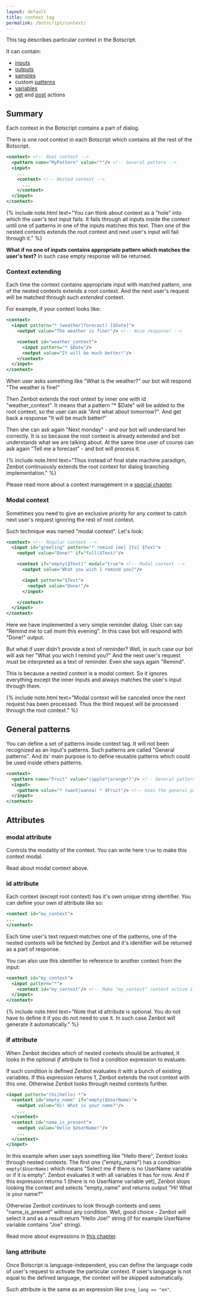 ```yaml
---
layout: default
title: context tag
permalink: /botscript/context/
---
```


This tag describes particular context in the Botscript.

It can contain:

- [inputs](/botscript/input/)
- [outputs](/botscript/output/)
- [samples](/botscript/sample/)
- custom [patterns](/botscript/pattern/)
- [variables](/botscript/var/)
- [get](/botscript/get/) and [post](/botscript/post/) actions

## Summary
Each context in the Botscript contains a part of dialog.

There is one _root context_ in each Botscript which contains all the rest of the Botscript.

```xml
<context> <!-- Root context -->
  <pattern name="MyPattern" value="*"/> <!-- General pattern -->
  <input>
    ...
    <context> <!-- Nested context -->
      ...
    </context>
  </input>
</context>
```

{% include note.html text="You can think about context as a \"hole\" into which the user's text input fails.
It fails through all inputs inside the context until one of patterns in one of the inputs matches this text.
Then one of the nested contexts extends the root context and next user's input will fail through it." %}

**What if no one of inputs contains appropriate pattern which matches the user\'s text?**
In such case empty response will be returned.

### Context extending
Each time the context contains appropriate input with matched pattern, one of the nested contexts extends a root context.
And the next user\'s request will be matched through such _extended_ context.

For example, if your context looks like:

```xml
<context>
  <input pattern="* (weather|forecast) [$Date]">
    <output value="The weather is fine!"/> <!-- Nice response! -->

    <context id="weather_context">
      <input pattern="* $Date"/>
      <output value="It will be much better!"/>
    </context>
  </input>
</context>
```

When user asks something like "What is the weather?" our bot will respond "The weather is fine!"

Then Zenbot extends the root ontext by inner one with id "weather_context".
It means that a pattern "* $Date" will be added to the root context, so the user can ask "And what about tomorrow?".
And get back a response "It will be much better!"

Then she can ask again "Next monday" - and our bot will understand her correctly.
It is so because the root context is already extended and bot understands what we are talking about.
At the same time user of course can ask again "Tell me a forecast" - and bot will process it.

{% include note.html text="Thus instead of final state machine paradigm, Zenbot continuously extends the root context for dialog branching implementation." %}

Please read more about a context management in a [special chapter](/botscript/conversations/).

### Modal context
Sometimes you need to give an exclusive priority for any context to catch next user\'s request ignoring the rest of root context.

Such technique was named "modal context". Let\'s look:

```xml
<context> <!-- Regular context -->
  <input id="greeting" pattern="* remind [me] [to] $Text">
    <output value="Done!" if="full($Text)"/>

    <context if="empty($Text)" modal="true"> <!-- Modal context -->
      <output value="What you wich I remind you?"/>

      <input pattern="$Text">
        <output value="Done!"/>
      </input>

    </context>
  </input>
</context>
```

Here we have implemented a very simple reminder dialog. User can say "Remind me to call mom this evening".
In this case bot will respond with "Done!" output.

But what if user didn\'t provide a text of reminder?
Well, in such case our bot will ask her "What you wich I remind you?"
And the next user\'s request must be interpreted as a text of reminder. Even she says again "Remind".

This is because a nested context is a _modal_ context.
So it ignores everything except the inner inputs and always matches the user\'s input through them.

{% include note.html text="Modal context will be canceled once the next request has been processed.
Thus the third request will be processed through the root context." %}

## General patterns
You can define a set of patterns inside context tag. It will not been recognized as an input\'s patterns.
Such patterns are called "General patterns". And its\' main purpose is to define reusable patterns which could be used inside others patterns.

```xml
<context>
  <pattern name="Fruit" value="(apple*|orange*)"/> <!-- General pattern -->
  <input>
    <pattern value="* (want|wanna) * $Fruit"/> <!-- Uses the general pattern -->
  </input>
</context>
```

## Attributes

### **modal** attribute
Controls the modality of the context. You can write here `true` to make this context modal.

Read about modal context above.

### **id** attribute
Each context (except root context) has it\'s own unique string identifier.
You can define your own _id_ attribute like so:

```xml
<context id="my_context">
...
</context>
```

Each time user\'s text request matches one of the patterns, one of the nested contexts will be fetched by Zenbot and it\'s identifier will be returned as a part of response.

You can also use this identifier to reference to another context from the input:

```xml
<context id="my_context">
  <input pattern="*">
    <context id="my_context"/> <!-- Make "my_context" context active if this input matches user's input -->
  </input>
</context>
```

{% include note.html text="Note that id attribute is optional.
You do not have to define it if you do not need to use it. In such case Zenbot will generate it automatically." %}

### **if** attribute
When Zenbot decides which of nested contexts should be activated, it looks in the optional _if_ attribute to find a condition expression to evaluate.

If such condition is defined Zenbot evaluates it with a bunch of existing variables.
If this expression returns 1, Zenbot extends the root context with this one.
Otherwise Zenbot looks through nested contexts further.

```xml
<input pattern="(hi|hello) *">
  <context id="empty_name" if="empty($UserName)">
    <output value="Hi! What is your name?"/>
    ...
  </context>
  <context id="name_is_present">
    <output value="Hello $UserName!"/>
    ...
  </context>
</input>
```

In this example when user says something like "Hello there", Zenbot looks through nested contexts.
The first one ("empty_name") has a condition `empty($UserName)` which means "Select me if there is no UserName variable or if it is empty".
Zenbot evaluates it with all variables it has for now. And if this expression returns 1 (there is no UserName variable yet),
Zenbot stops looking the context and selects "empty_name" and returns output "Hi! What is your name?"

Otherwise Zenbot continues to look through contexts and sees "name_is_present" without any condition.
Well, good choice - Zenbot will select it and as a result return "Hello Joe!" string (if for example UserName variable contains "Joe" string).

Read more about expressions in [this chapter](/vars/expressions/).

### **lang** attribute
Once Botscript is language-independent, you can define the language code of user\'s request to activate the particular context.
If user\'s language is not equal to the defined language, the context will be skipped automatically.

Such attribute is the same as an expression like `$req_lang == "en"`.